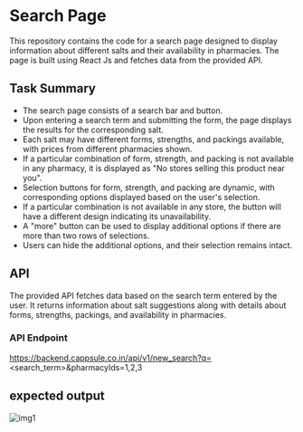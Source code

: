 #  Search Page

This repository contains the code for a search page designed to display information about different salts and their availability in pharmacies. The page is built using React Js and fetches data from the provided API.

## Task Summary

- The search page consists of a search bar and button.
- Upon entering a search term and submitting the form, the page displays the results for the corresponding salt.
- Each salt may have different forms, strengths, and packings available, with prices from different pharmacies shown.
- If a particular combination of form, strength, and packing is not available in any pharmacy, it is displayed as "No stores selling this product near you".
- Selection buttons for form, strength, and packing are dynamic, with corresponding options displayed based on the user's selection.
- If a particular combination is not available in any store, the button will have a different design indicating its unavailability.
- A "more" button can be used to display additional options if there are more than two rows of selections.
- Users can hide the additional options, and their selection remains intact.

## API

The provided API fetches data based on the search term entered by the user. It returns information about salt suggestions along with details about forms, strengths, packings, and availability in pharmacies.

### API Endpoint

https://backend.cappsule.co.in/api/v1/new_search?q=<search_term>&pharmacyIds=1,2,3

## expected output
![img1]()
